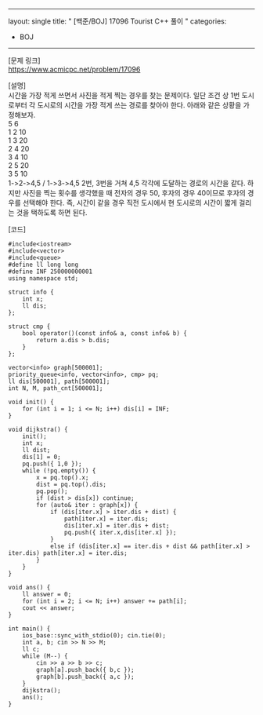 ----
layout: single
title:  " [백준/BOJ] 17096 Tourist C++ 풀이 "
categories:
  - BOJ
----

[문제 링크]   
<https://www.acmicpc.net/problem/17096>

[설명]   
시간을 가장 적게 쓰면서 사진을 적게 찍는 경우를 찾는 문제이다. 
일단 조건 상 1번 도시로부터 각 도시로의 시간을 가장 적게 쓰는 경로를 찾아야 한다. 
아래와 같은 상황을 가정해보자.   
5 6   
1 2 10   
1 3 20   
2 4 20   
3 4 10   
2 5 20   
3 5 10   
1->2->4,5 / 1->3->4,5 2번, 3번을 거쳐 4,5 각각에 도달하는 경로의 시간을 같다. 
하지만 사진을 찍는 횟수를 생각했을 때 전자의 경우 50, 후자의 경우 40이므로 후자의 경우를 선택해야 한다. 
즉, 시간이 같을 경우 직전 도시에서 현 도시로의 시간이 짧게 걸리는 것을 택하도록 하면 된다.   

[코드]    
```
#include<iostream>
#include<vector>
#include<queue>
#define ll long long
#define INF 250000000001
using namespace std;

struct info {
	int x;
	ll dis;
};

struct cmp {
	bool operator()(const info& a, const info& b) {
		return a.dis > b.dis;
	}
};

vector<info> graph[500001];
priority_queue<info, vector<info>, cmp> pq;
ll dis[500001], path[500001];
int N, M, path_cnt[500001];

void init() {
	for (int i = 1; i <= N; i++) dis[i] = INF;
}

void dijkstra() {
	init();
	int x;
	ll dist;
	dis[1] = 0;
	pq.push({ 1,0 });
	while (!pq.empty()) {
		x = pq.top().x;
		dist = pq.top().dis;
		pq.pop();
		if (dist > dis[x]) continue;
		for (auto& iter : graph[x]) {
			if (dis[iter.x] > iter.dis + dist) {
				path[iter.x] = iter.dis;
				dis[iter.x] = iter.dis + dist;
				pq.push({ iter.x,dis[iter.x] });
			}
			else if (dis[iter.x] == iter.dis + dist && path[iter.x] > iter.dis) path[iter.x] = iter.dis;
		}
	}
}

void ans() {
	ll answer = 0;
	for (int i = 2; i <= N; i++) answer += path[i];
	cout << answer;
}

int main() {
	ios_base::sync_with_stdio(0); cin.tie(0);
	int a, b; cin >> N >> M;
	ll c;
	while (M--) {
		cin >> a >> b >> c;
		graph[a].push_back({ b,c });
		graph[b].push_back({ a,c });
	}
	dijkstra();
	ans();
}
```
